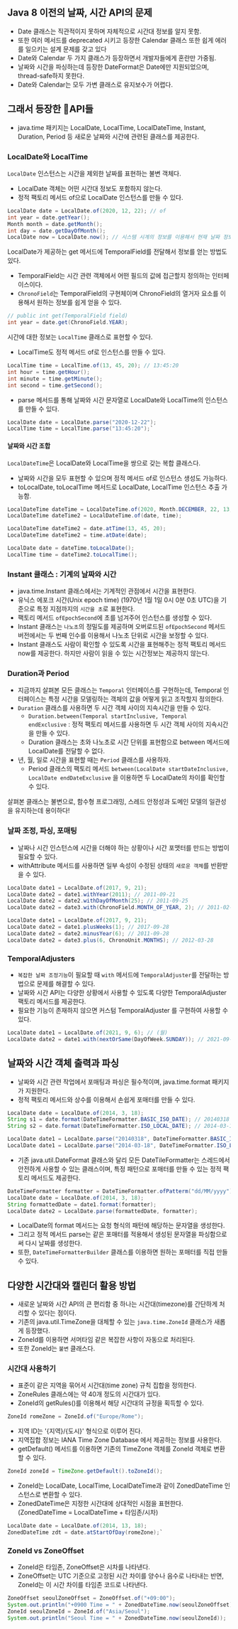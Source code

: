## Java 8 이전의 날짜, 시간 API의 문제

- Date 클래스는 직관적이지 못하며 자체적으로 시간대 정보를 알지 못함.
- 또한 여러 메서드를 deprecated 시키고 등장한 Calendar 클래스 또한 쉽게 에러를 일으키는 설계 문제를 갖고 있다
- Date와 Calendar 두 가지 클래스가 등장하면서 개발자들에게 혼란만 가중됨.
- 날짜와 시간을 파싱하는데 등장한 DateFormat은 Date에만 지원되었으며, thread-safe하지 못한다.
- Date와 Calendar는 모두 가변 클래스로 유지보수가 어렵다.
## **그래서 등장한 API들**

- java.time 패키지는 LocalDate, LocalTime, LocalDateTime, Instant, Duration, Period 등 새로운 날짜와 시간에 관련된 클래스를 제공한다.
### **LocalDate와 LocalTime**

`LocalDate` 인스턴스는 시간을 제외한 날짜를 표현하는 불변 객체다.

- LocalDate 객체는 어떤 시간대 정보도 포함하지 않는다.
- 정적 팩토리 메서드 of으로 LocalDate 인스턴스를 만들 수 있다.

```java
LocalDate date = LocalDate.of(2020, 12, 22); // of
int year = date.getYear();
Month month = date.getMonth();
int day = date.getDayOfMonth();
LocalDate now = LocalDate.now(); // 시스템 시계의 정보를 이용해서 현재 날짜 정보
```

LocalDate가 제공하는 get 메서드에 TemporalField를 전달해서 정보를 얻는 방법도 있다.

- TemporalField는 시간 관련 객체에서 어떤 필드의 값에 접근할지 정의하는 인터페이스이다.
- `ChronoField`는 TemporalField의 구현체이며 ChronoField의 열거자 요소를 이용해서 원하는 정보를 쉽게 얻을 수 있다.

```java
// public int get(TemporalField field)
int year = date.get(ChronoField.YEAR);
```

시간에 대한 정보는 `LocalTime` 클래스로 표현할 수 있다.

- LocalTime도 정적 메서드 of로 인스턴스를 만들 수 있다.

```java
LocalTime time = LocalTime.of(13, 45, 20); // 13:45:20
int hour = time.getHour();
int minute = time.getMinute();
int second = time.getSecond();
```

- parse 메서드를 통해 날짜와 시간 문자열로 LocalDate와 LocalTime의 인스턴스를 만들 수 있다.

```java
LocalDate date = LocalDate.parse("2020-12-22");
LocalTime time = LocalTime.parse("13:45:20");`
```

#### **날짜와 시간 조합**

`LocalDateTime`은 LocalDate와 LocalTime을 쌍으로 갖는 복합 클래스다.

- 날짜와 시간을 모두 표현할 수 있으며 정적 메서드 of로 인스턴스 생성도 가능하다.
- toLocalDate, toLocalTime 메서드로 LocalDate, LocalTime 인스턴스 추출 가능함.

```java
LocalDateTime dateTime = LocalDateTime.of(2020, Month.DECEMBER, 22, 13, 45, 20);
LocalDateTime dateTime2 = LocalDateTime.of(date, time);

LocalDateTime dateTime2 = date.atTime(13, 45, 20);
LocalDateTime dateTime2 = time.atDate(date);

LocalDate date = dateTime.toLocalDate();
LocalTime time = dateTime2.toLocalTime();
```

### **Instant 클래스 : 기계의 날짜와 시간**

- java.time.Instant 클래스에서는 기계적인 관점에서 시간을 표현한다.
- 유닉스 에포크 시간(Unix epoch time) (1970년 1월 1일 0시 0분 0초 UTC)을 기준으로 특정 지점까지의 `시간을 초`로 표현한다.
- 팩토리 메서드 `ofEpochSecond`에 초를 넘겨주어 인스턴스를 생성할 수 있다.
- Instant 클래스는 `나노초`의 정밀도를 제공하며 오버로드된 `ofEpochSecond` 메서드 버전에서는 두 번째 인수를 이용해서 나노초 단위로 시간을 보정할 수 있다.
- Instant 클래스도 사람이 확인할 수 있도록 시간을 표현해주는 정적 팩토리 메서드 now를 제공한다. 하지만 사람이 읽을 수 있는 시간정보는 제공하지 않는다.

### Duration과 Period

- 지금까지 살펴본 모든 클래스는 `Temporal` 인터페이스를 구현하는데, Temporal 인터페이스는 특정 시간을 모델링하는 객체의 값을 어떻게 읽고 조작할지 정의한다.
- `Duration` 클래스를 사용하면 두 시간 객체 사이의 지속시간을 만들 수 있다.
    - `Duration.between(Temporal startInclusive, Temporal endExclusive` : 정적 팩토리 메서드를 사용하면 두 시간 객체 사이의 지속시간을 만들 수 있다.
    - Duration 클래스는 초와 나노초로 시간 단위를 표현함으로 between 메서드에 LocalDate를 전달할 수 없다.
- 년, 월, 일로 시간을 표현할 때는 `Period` 클래스를 사용하자.
    - Period 클래스의 팩토리 메서드 `between(LocalDate startDateInclusive, LocalDate endDateExclusive` 을 이용하면 두 LocalDate의 차이를 확인할 수 있다.

살펴본 클래스는 불변으로, 함수형 프로그래밍, 스레드 안정성과 도메인 모델의 일관성을 유지하는데 용이하다!
### **날짜 조정, 파싱, 포매팅**

- 날짜나 시간 인스턴스에 시간을 더해야 하는 상황이나 시간 포맷터를 만드는 방법이 필요할 수 있다.
- withAttribute 메서드를 사용하면 일부 속성이 수정된 상태의 `새로운 객체`를 반환받을 수 있다.

```java
LocalDate date1 = LocalDate.of(2017, 9, 21);
LocalDate date2 = date1.withYear(2011); // 2011-09-21
LocalDate date2 = date2.withDayOfMonth(25); // 2011-09-25
LocalDate date2 = date3.with(ChronoField.MONTH_OF_YEAR, 2); // 2011-02-25

LocalDate date1 = LocalDate.of(2017, 9, 21);
LocalDate date2 = date1.plusWeeks(1); // 2017-09-28
LocalDate date2 = date2.minusYear(6); // 2011-09-28
LocalDate date2 = date3.plus(6, ChronoUnit.MONTHS); // 2012-03-28
```

### **TemporalAdjusters**

- `복잡한 날짜 조정기능`이 필요할 때 `with` 메서드에 `TemporalAdjuster`를 전달하는 방법으로 문제를 해결할 수 있다.
- 날짜와 시간 API는 다양한 상황에서 사용할 수 있도록 다양한 TemporalAdjuster 팩토리 메서드를 제공한다.
- 필요한 기능이 존재하지 않으면 커스텀 TemporalAdjuster 를 구현하여 사용할 수 있다.

```java
LocalDate date1 = LocalDate.of(2021, 9, 6); // (월)
LocalDate date2 = date1.with(nextOrSame(DayOfWeek.SUNDAY)); // 2021-09-12
```

## **날짜와 시간 객체 출력과 파싱**

- 날짜와 시간 관련 작업에서 포매팅과 파싱은 필수적이며, java.time.format 패키지가 지원한다.
- 정적 팩토리 메서드와 상수를 이용해서 손쉽게 포매터를 만들 수 있다.

```java
LocalDate date = LocalDate.of(2014, 3, 18);
String s1 = date.format(DateTimeFormatter.BASIC_ISO_DATE); // 20140318
String s2 = date.format(DateTimeFormatter.ISO_LOCAL_DATE); // 2014-03-18
```

```java
LocalDate date1 = LocalDate.parse("20140318", DateTimeFormatter.BASIC_ISO_DATE);
LocalDate date1 = LocalDate.parse("2014-03-18", DateTimeFormatter.ISO_LOCAL_DATE);
```

- 기존 java.util.DateFormat 클래스와 달리 모든 DateTileFormatter는 스레드에서 안전하게 사용할 수 있는 클래스이며, 특정 패턴으로 포매터를 만들 수 있는 정적 팩토리 메서드도 제공한다.

```java
DateTimeFormatter formatter = DateTimeFormatter.ofPatterm("dd/MM/yyyy");
LocalDate date = LocalDate.of(2014, 3, 18);
String formattedDate = date1.format(formatter);
LocalDate date2 = LocalDate.parse(formattedDate, formatter);
```

- LocalDate의 format 메서드는 요청 형식의 패턴에 해당하는 문자열을 생성한다.
- 그리고 정적 메서드 parse는 같은 포매터를 적용해서 생성된 문자열을 파싱함으로써 다시 날짜를 생성한다.
- 또한, `DateTimeFormatterBuilder` 클래스를 이용하면 원하는 포매터를 직접 만들 수 있다.

## **다양한 시간대와 캘린더 활용 방법**

- 새로운 날짜와 시간 API의 큰 편리함 중 하나는 시간대(timezone)를 간단하게 처리할 수 있다는 점이다.
- 기존의 java.util.TimeZone을 대체할 수 있는 `java.time.ZoneId` 클래스가 새롭게 등장했다.
- ZoneId를 이용하면 서머타임 같은 복잡한 사항이 자동으로 처리된다.
- 또한 ZoneId는 `불변` 클래스다.

### **시간대 사용하기**

- 표준이 같은 지역을 묶어서 시간대(time zone) 규칙 집합을 정의한다.
- ZoneRules 클래스에는 약 40개 정도의 시간대가 있다.
- ZoneId의 getRules()를 이용해서 해당 시간대의 규정을 획득할 수 있다.

```java
ZoneId romeZone = ZoneId.of("Europe/Rome");
```

- 지역 ID는 '{지역}/{도시}' 형식으로 이루어 진다.
- 지역집합 정보는 IANA Time Zone Database 에서 제공하는 정보를 사용한다.
- getDefault() 메서드를 이용하면 기존의 TimeZone 객체를 ZoneId 객체로 변환할 수 있다.

```java
ZoneId zoneId = TimeZone.getDefault().toZoneId();
```

- ZoneId는 LocalDate, LocalTime, LocalDateTime과 같이 ZonedDateTime 인스턴스로 변환할 수 있다.
- ZonedDateTime은 지정한 시간대에 상대적인 시점을 표현한다. (ZonedDateTime = LocalDateTime + 타임존/시차)

```java
LocalDate date = LocalDate.of(2014, 13, 18);
ZonedDateTime zdt = date.atStartOfDay(romeZone);`
```

### ZoneId vs ZoneOffset
- ZoneId은 타임존, ZoneOffset은 시차를 나타낸다.
- ZoneOffset는 UTC 기준으로 고정된 시간 차이를 양수나 음수로 나타내는 반면, ZoneId는 이 시간 차이를 타임존 코드로 나타낸다.

```java
ZoneOffset seoulZoneOffset = ZoneOffset.of("+09:00");
System.out.println("+0900 Time = " + ZonedDateTime.now(seoulZoneOffset));
ZoneId seoulZoneId = ZoneId.of("Asia/Seoul");
System.out.println("Seoul Time = " + ZonedDateTime.now(seoulZoneId));
```
